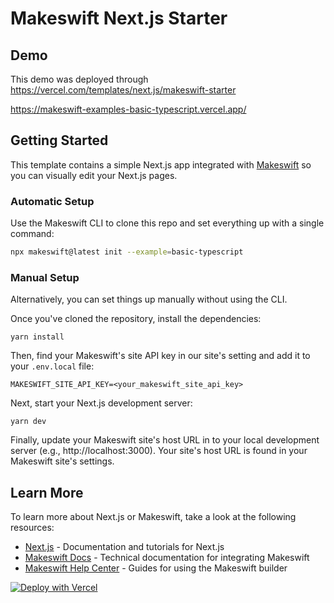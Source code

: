# Makeswift Next.js Starter

## Demo

This demo was deployed through https://vercel.com/templates/next.js/makeswift-starter

https://makeswift-examples-basic-typescript.vercel.app/

## Getting Started

This template contains a simple Next.js app integrated with [Makeswift](https://www.makeswift.com) so you can visually edit your Next.js pages.

### Automatic Setup

Use the Makeswift CLI to clone this repo and set everything up with a single command:

```bash
npx makeswift@latest init --example=basic-typescript
```

### Manual Setup

Alternatively, you can set things up manually without using the CLI.

Once you've cloned the repository, install the dependencies:

```
yarn install
```

Then, find your Makeswift's site API key in our site's setting and add it to your `.env.local` file:

```
MAKESWIFT_SITE_API_KEY=<your_makeswift_site_api_key>
```

Next, start your Next.js development server:

```
yarn dev
```

Finally, update your Makeswift site's host URL in to your local development server (e.g., http://localhost:3000). Your site's host URL is found in your Makeswift site's settings.

## Learn More

To learn more about Next.js or Makeswift, take a look at the following resources:

- [Next.js](https://nextjs.org/) - Documentation and tutorials for Next.js
- [Makeswift Docs](https://www.makeswift.com/docs) - Technical documentation for integrating Makeswift
- [Makeswift Help Center](https://help.makeswift.com/) - Guides for using the Makeswift builder

[![Deploy with Vercel](https://vercel.com/button)](https://vercel.com/new/clone?repository-url=https%3A%2F%2Fgithub.com%2Fmakeswift%2Fmakeswift%2Ftree%2Fmain%2Fexamples%2Fbasic-typescript&project-name=makeswift-nextjs-starter&repository-name=makeswift-nextjs-starter&redirect-url=https%3A%2F%2Fapp.makeswift.com&integration-ids=oac_51ryd7Pob5ZsyTFzNzVvpsGq&external-id=spark)
